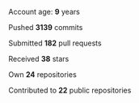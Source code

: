 Account age: **9** years

Pushed **3139** commits

Submitted **182** pull requests

Received **38** stars

Own **24** repositories

Contributed to **22** public repositories

